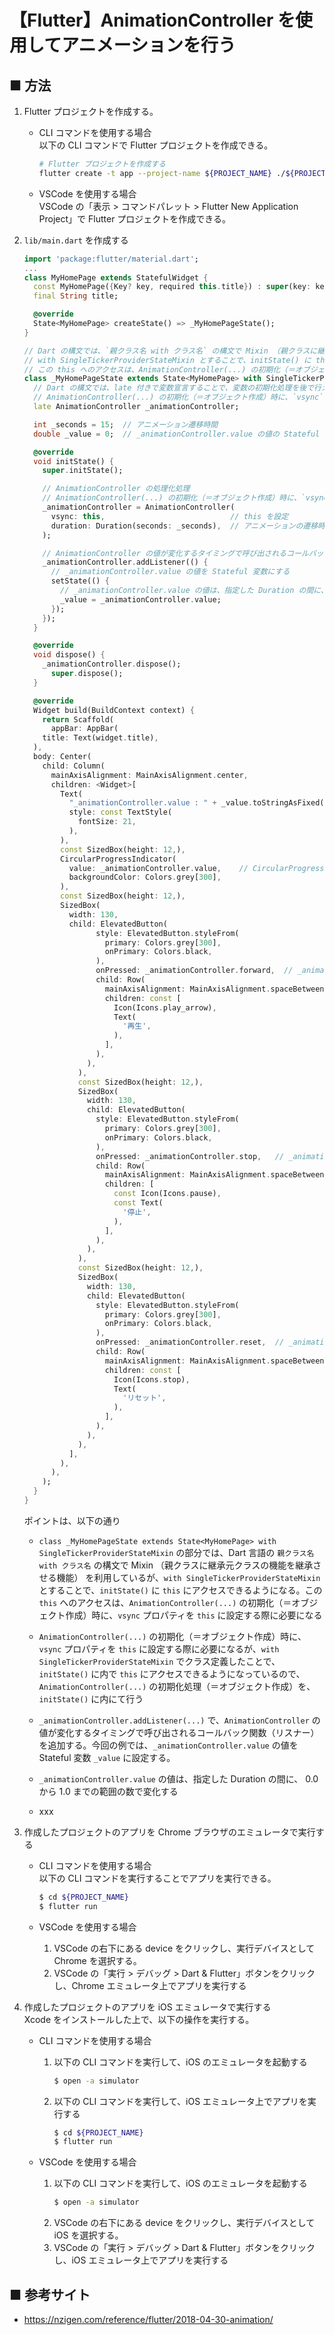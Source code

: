 # 【Flutter】AnimationController を使用してアニメーションを行う

## ■ 方法

1. Flutter プロジェクトを作成する。<br>
    - CLI コマンドを使用する場合<br>
      以下の CLI コマンドで Flutter プロジェクトを作成できる。
      ```sh
      # Flutter プロジェクトを作成する
      flutter create -t app --project-name ${PROJECT_NAME} ./${PROJECT_NAME}
      ```

    - VSCode を使用する場合<br>
      VSCode の「表示 > コマンドパレット > Flutter New Application Project」で Flutter プロジェクトを作成できる。


1. `lib/main.dart` を作成する<br>
    ```dart
    import 'package:flutter/material.dart';
    ...
    class MyHomePage extends StatefulWidget {
      const MyHomePage({Key? key, required this.title}) : super(key: key);
      final String title;

      @override
      State<MyHomePage> createState() => _MyHomePageState();
    }

    // Dart の構文では、`親クラス名 with クラス名` の構文で Mixin （親クラスに継承元クラスの機能を継承させる機能） を行える
    // with SingleTickerProviderStateMixin とすることで、initState() に this にアクセスできるようになる。
    // この this へのアクセスは、AnimationController(...) の初期化（＝オブジェクト作成）時に、`vsync` プロパティを this に設定する際に必要になる
    class _MyHomePageState extends State<MyHomePage> with SingleTickerProviderStateMixin {
      // Dart の構文では、late 付きで変数宣言することで、変数の初期化処理を後で行える
      // AnimationController(...) の初期化（＝オブジェクト作成）時に、`vsync` プロパティを this に設定する必要があるが、クラスのメンバ宣言時には this は使えないので、初期化処理は this にアクセスできる initState() で初期化処理を行うようにする
      late AnimationController _animationController;

      int _seconds = 15;  // アニメーション遷移時間
      double _value = 0;  // _animationController.value の値の Stateful 変数（指定した Duration の間に、 0.0 から 1.0 までの範囲の数で変化）

      @override
      void initState() {
        super.initState();

        // AnimationController の処理化処理
        // AnimationController(...) の初期化（＝オブジェクト作成）時に、`vsync` プロパティを this に設定する必要があるが、with SingleTickerProviderStateMixin としたことで、initState() に内で this にアクセスできるようになっている
        _animationController = AnimationController(
          vsync: this,                            // this を設定 
          duration: Duration(seconds: _seconds),  // アニメーションの遷移時間
        );

        // AnimationController の値が変化するタイミングで呼び出されるコールバック関数（リスナー）を追加 
        _animationController.addListener(() {
          // _animationController.value の値を Stateful 変数にする
          setState(() {
            // _animationController.value の値は、指定した Duration の間に、 0.0 から 1.0 までの範囲の数で変化する
            _value = _animationController.value;
          });
        });
      }

      @override
      void dispose() {
        _animationController.dispose();
          super.dispose();
      }

      @override
      Widget build(BuildContext context) {
        return Scaffold(
          appBar: AppBar(
        title: Text(widget.title),
      ),
      body: Center(
        child: Column(
          mainAxisAlignment: MainAxisAlignment.center,
          children: <Widget>[
            Text(
              "_animationController.value : " + _value.toStringAsFixed(2),
              style: const TextStyle(
                fontSize: 21,
              ),
            ),
            const SizedBox(height: 12,),
            CircularProgressIndicator(
              value: _animationController.value,    // CircularProgressIndicator の value プロパティに、_animationController.value を設定することで、アニメーションさせる
              backgroundColor: Colors.grey[300],
            ),
            const SizedBox(height: 12,),
            SizedBox(
              width: 130,
              child: ElevatedButton(
                    style: ElevatedButton.styleFrom(
                      primary: Colors.grey[300],
                      onPrimary: Colors.black,
                    ),
                    onPressed: _animationController.forward,  // _animationController.forward でアニメーションを再生。_animationController.value の値が 0.0 -> 1.0 に遷移時間かけて変化していく
                    child: Row(
                      mainAxisAlignment: MainAxisAlignment.spaceBetween,
                      children: const [
                        Icon(Icons.play_arrow),
                        Text(
                          '再生',
                        ),
                      ],
                    ),
                  ),
                ),
                const SizedBox(height: 12,),
                SizedBox(
                  width: 130,
                  child: ElevatedButton(
                    style: ElevatedButton.styleFrom(
                      primary: Colors.grey[300],
                      onPrimary: Colors.black,
                    ),
                    onPressed: _animationController.stop,   // _animationController.stop でアニメーションを停止
                    child: Row(
                      mainAxisAlignment: MainAxisAlignment.spaceBetween,
                      children: [
                        const Icon(Icons.pause),
                        const Text(
                          '停止',
                        ),
                      ],
                    ),
                  ),
                ),
                const SizedBox(height: 12,),
                SizedBox(
                  width: 130,
                  child: ElevatedButton(
                    style: ElevatedButton.styleFrom(
                      primary: Colors.grey[300],
                      onPrimary: Colors.black,
                    ),
                    onPressed: _animationController.reset,  // _animationController.stop でアニメーションをリセット（value 0.0 に戻る）
                    child: Row(
                      mainAxisAlignment: MainAxisAlignment.spaceBetween,
                      children: const [
                        Icon(Icons.stop),
                        Text(
                          'リセット',
                        ),
                      ],
                    ),
                  ),
                ),            
              ],
            ),
          ),
        );
      }
    }
    ```

    ポイントは、以下の通り

    - `class _MyHomePageState extends State<MyHomePage> with SingleTickerProviderStateMixin` の部分では、Dart 言語の `親クラス名 with クラス名` の構文で Mixin （親クラスに継承元クラスの機能を継承させる機能） を利用しているが、`with SingleTickerProviderStateMixin` とすることで、`initState()` に `this` にアクセスできるようになる。この `this` へのアクセスは、`AnimationController(...)` の初期化（＝オブジェクト作成）時に、`vsync` プロパティを `this` に設定する際に必要になる

    - `AnimationController(...)` の初期化（＝オブジェクト作成）時に、`vsync` プロパティを `this` に設定する際に必要になるが、`with SingleTickerProviderStateMixin` でクラス定義したことで、`initState()` に内で `this` にアクセスできるようになっているので、`AnimationController(...)` の初期化処理（＝オブジェクト作成）を、`initState()` に内にて行う

    - `_animationController.addListener(...)` で、`AnimationController` の値が変化するタイミングで呼び出されるコールバック関数（リスナー）を追加する。今回の例では、`_animationController.value` の値を Stateful 変数 `_value` に設定する。

    - `_animationController.value` の値は、指定した Duration の間に、 0.0 から 1.0 までの範囲の数で変化する

    - xxx

1. 作成したプロジェクトのアプリを Chrome ブラウザのエミュレータで実行する<br>
    - CLI コマンドを使用する場合<br>
      以下の CLI コマンドを実行することでアプリを実行できる。
      ```sh
      $ cd ${PROJECT_NAME}
      $ flutter run
      ```

    - VSCode を使用する場合<br>
      1. VSCode の右下にある device をクリックし、実行デバイスとして Chrome を選択する。
      1. VSCode の「実行 > デバッグ > Dart & Flutter」ボタンをクリックし、Chrome エミュレータ上でアプリを実行する

1. 作成したプロジェクトのアプリを iOS エミュレータで実行する<br>
    Xcode をインストールした上で、以下の操作を実行する。<br>

    - CLI コマンドを使用する場合<br>
      1. 以下の CLI コマンドを実行して、iOS のエミュレータを起動する
          ```sh
          $ open -a simulator
          ```
      1. 以下の CLI コマンドを実行して、iOS エミュレータ上でアプリを実行する
          ```sh
          $ cd ${PROJECT_NAME}
          $ flutter run
          ```

    - VSCode を使用する場合<br>
      1. 以下の CLI コマンドを実行して、iOS のエミュレータを起動する
          ```sh
          $ open -a simulator
          ```
      1. VSCode の右下にある device をクリックし、実行デバイスとして iOS を選択する。
      1. VSCode の「実行 > デバッグ > Dart & Flutter」ボタンをクリックし、iOS エミュレータ上でアプリを実行する

## ■ 参考サイト

- https://nzigen.com/reference/flutter/2018-04-30-animation/